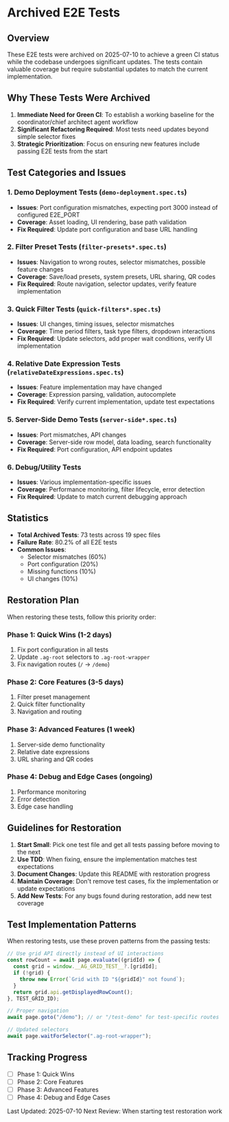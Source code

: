 # Archived E2E Tests

## Overview

These E2E tests were archived on 2025-07-10 to achieve a green CI status while the codebase undergoes significant updates. The tests contain valuable coverage but require substantial updates to match the current implementation.

## Why These Tests Were Archived

1. **Immediate Need for Green CI**: To establish a working baseline for the coordinator/chief architect agent workflow
2. **Significant Refactoring Required**: Most tests need updates beyond simple selector fixes
3. **Strategic Prioritization**: Focus on ensuring new features include passing E2E tests from the start

## Test Categories and Issues

### 1. Demo Deployment Tests (`demo-deployment.spec.ts`)

- **Issues**: Port configuration mismatches, expecting port 3000 instead of configured E2E_PORT
- **Coverage**: Asset loading, UI rendering, base path validation
- **Fix Required**: Update port configuration and base URL handling

### 2. Filter Preset Tests (`filter-presets*.spec.ts`)

- **Issues**: Navigation to wrong routes, selector mismatches, possible feature changes
- **Coverage**: Save/load presets, system presets, URL sharing, QR codes
- **Fix Required**: Route navigation, selector updates, verify feature implementation

### 3. Quick Filter Tests (`quick-filters*.spec.ts`)

- **Issues**: UI changes, timing issues, selector mismatches
- **Coverage**: Time period filters, task type filters, dropdown interactions
- **Fix Required**: Update selectors, add proper wait conditions, verify UI implementation

### 4. Relative Date Expression Tests (`relativeDateExpressions.spec.ts`)

- **Issues**: Feature implementation may have changed
- **Coverage**: Expression parsing, validation, autocomplete
- **Fix Required**: Verify current implementation, update test expectations

### 5. Server-Side Demo Tests (`server-side*.spec.ts`)

- **Issues**: Port mismatches, API changes
- **Coverage**: Server-side row model, data loading, search functionality
- **Fix Required**: Port configuration, API endpoint updates

### 6. Debug/Utility Tests

- **Issues**: Various implementation-specific issues
- **Coverage**: Performance monitoring, filter lifecycle, error detection
- **Fix Required**: Update to match current debugging approach

## Statistics

- **Total Archived Tests**: 73 tests across 19 spec files
- **Failure Rate**: 80.2% of all E2E tests
- **Common Issues**:
  - Selector mismatches (60%)
  - Port configuration (20%)
  - Missing functions (10%)
  - UI changes (10%)

## Restoration Plan

When restoring these tests, follow this priority order:

### Phase 1: Quick Wins (1-2 days)

1. Fix port configuration in all tests
2. Update `.ag-root` selectors to `.ag-root-wrapper`
3. Fix navigation routes (`/` → `/demo`)

### Phase 2: Core Features (3-5 days)

1. Filter preset management
2. Quick filter functionality
3. Navigation and routing

### Phase 3: Advanced Features (1 week)

1. Server-side demo functionality
2. Relative date expressions
3. URL sharing and QR codes

### Phase 4: Debug and Edge Cases (ongoing)

1. Performance monitoring
2. Error detection
3. Edge case handling

## Guidelines for Restoration

1. **Start Small**: Pick one test file and get all tests passing before moving to the next
2. **Use TDD**: When fixing, ensure the implementation matches test expectations
3. **Document Changes**: Update this README with restoration progress
4. **Maintain Coverage**: Don't remove test cases, fix the implementation or update expectations
5. **Add New Tests**: For any bugs found during restoration, add new test coverage

## Test Implementation Patterns

When restoring tests, use these proven patterns from the passing tests:

```typescript
// Use grid API directly instead of UI interactions
const rowCount = await page.evaluate((gridId) => {
  const grid = window.__AG_GRID_TEST__?.[gridId];
  if (!grid) {
    throw new Error(`Grid with ID "${gridId}" not found`);
  }
  return grid.api.getDisplayedRowCount();
}, TEST_GRID_ID);

// Proper navigation
await page.goto("/demo"); // or "/test-demo" for test-specific routes

// Updated selectors
await page.waitForSelector(".ag-root-wrapper");
```

## Tracking Progress

- [ ] Phase 1: Quick Wins
- [ ] Phase 2: Core Features
- [ ] Phase 3: Advanced Features
- [ ] Phase 4: Debug and Edge Cases

Last Updated: 2025-07-10
Next Review: When starting test restoration work
